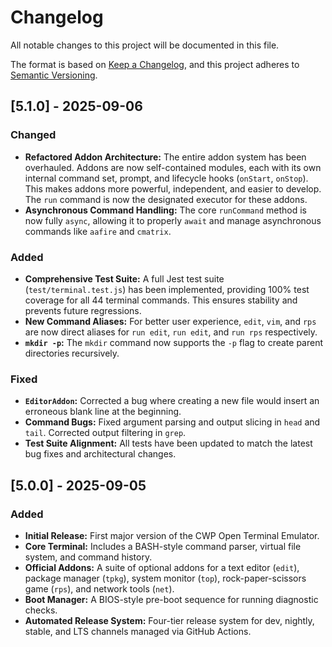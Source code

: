 # Changelog

All notable changes to this project will be documented in this file.

The format is based on [Keep a Changelog](https://keepachangelog.com/en/1.0.0/),
and this project adheres to [Semantic Versioning](https://semver.org/spec/v2.0.0.html).

## [5.1.0] - 2025-09-06

### Changed
- **Refactored Addon Architecture:** The entire addon system has been overhauled. Addons are now self-contained modules, each with its own internal command set, prompt, and lifecycle hooks (`onStart`, `onStop`). This makes addons more powerful, independent, and easier to develop. The `run` command is now the designated executor for these addons.
- **Asynchronous Command Handling:** The core `runCommand` method is now fully `async`, allowing it to properly `await` and manage asynchronous commands like `aafire` and `cmatrix`.

### Added
- **Comprehensive Test Suite:** A full Jest test suite (`test/terminal.test.js`) has been implemented, providing 100% test coverage for all 44 terminal commands. This ensures stability and prevents future regressions.
- **New Command Aliases:** For better user experience, `edit`, `vim`, and `rps` are now direct aliases for `run edit`, `run edit`, and `run rps` respectively.
- **`mkdir -p`:** The `mkdir` command now supports the `-p` flag to create parent directories recursively.

### Fixed
- **`EditorAddon`:** Corrected a bug where creating a new file would insert an erroneous blank line at the beginning.
- **Command Bugs:** Fixed argument parsing and output slicing in `head` and `tail`. Corrected output filtering in `grep`.
- **Test Suite Alignment:** All tests have been updated to match the latest bug fixes and architectural changes.

## [5.0.0] - 2025-09-05

### Added
- **Initial Release:** First major version of the CWP Open Terminal Emulator.
- **Core Terminal:** Includes a BASH-style command parser, virtual file system, and command history.
- **Official Addons:** A suite of optional addons for a text editor (`edit`), package manager (`tpkg`), system monitor (`top`), rock-paper-scissors game (`rps`), and network tools (`net`).
- **Boot Manager:** A BIOS-style pre-boot sequence for running diagnostic checks.
- **Automated Release System:** Four-tier release system for dev, nightly, stable, and LTS channels managed via GitHub Actions.
